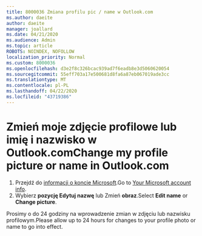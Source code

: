 ```yaml
---
title: 8000036 Zmiana profilu pic / name w Outlook.com
ms.author: daeite
author: daeite
manager: joallard
ms.date: 04/21/2020
ms.audience: Admin
ms.topic: article
ROBOTS: NOINDEX, NOFOLLOW
localization_priority: Normal
ms.custom: 8000036
ms.openlocfilehash: d3e2f8c326bcac939ad7f6eadb8e3d5060620054
ms.sourcegitcommit: 55eff703a17e500681d8fa6a87eb067019ade3cc
ms.translationtype: MT
ms.contentlocale: pl-PL
ms.lasthandoff: 04/22/2020
ms.locfileid: "43719386"
---
```

# <a name="change-my-profile-picture-or-name-in-outlookcom"></a><span data-ttu-id="0072b-102">Zmień moje zdjęcie profilowe lub imię i nazwisko w Outlook.com</span><span class="sxs-lookup"><span data-stu-id="0072b-102">Change my profile picture or name in Outlook.com</span></span>

1. <span data-ttu-id="0072b-103">Przejdź do [informacji o koncie Microsoft](https://go.microsoft.com/fwlink/p/?linkid=860841).</span><span class="sxs-lookup"><span data-stu-id="0072b-103">Go to [Your Microsoft account info](https://go.microsoft.com/fwlink/p/?linkid=860841).</span></span>
1. <span data-ttu-id="0072b-104">Wybierz **pozycję Edytuj nazwę** lub Zmień **obraz**.</span><span class="sxs-lookup"><span data-stu-id="0072b-104">Select **Edit name** or **Change picture**.</span></span>

<span data-ttu-id="0072b-105">Prosimy o do 24 godziny na wprowadzenie zmian w zdjęciu lub nazwisku profilowym.</span><span class="sxs-lookup"><span data-stu-id="0072b-105">Please allow up to 24 hours for changes to your profile photo or name to go into effect.</span></span>